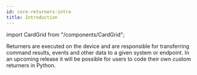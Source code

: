 ```yaml
---
id: core-returners-intro
title: Introduction
---
```

import CardGrid from "/components/CardGrid";

Returners are executed on the device and are responsible for transferring command results, events and other data to a given system or endpoint. In an upcoming release it will be possible for users to code their own custom returners in Python.


